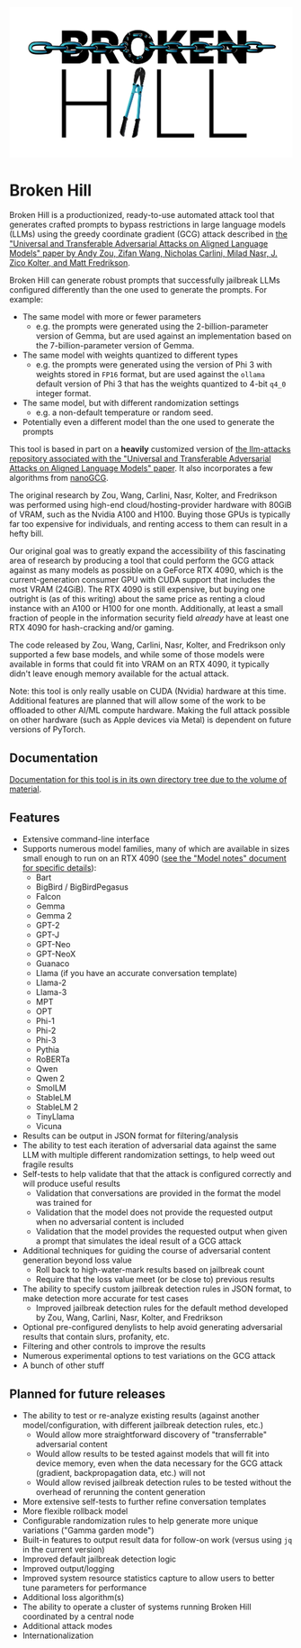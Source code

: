 <img src="BrokenHill-Logo.jpg" alt="[ Broken Hill logo ]">

# Broken Hill

Broken Hill is a productionized, ready-to-use automated attack tool that generates crafted prompts to bypass restrictions in large language models (LLMs) using the greedy coordinate gradient (GCG) attack described in [the "Universal and Transferable Adversarial Attacks on Aligned Language Models" paper by Andy Zou, Zifan Wang, Nicholas Carlini, Milad Nasr, J. Zico Kolter, and Matt Fredrikson](https://arxiv.org/abs/2307.15043).

Broken Hill can generate robust prompts that successfully jailbreak LLMs configured differently than the one used to generate the prompts. For example:

* The same model with more or fewer parameters
  * e.g. the prompts were generated using the 2-billion-parameter version of Gemma, but are used against an implementation based on the 7-billion-parameter version of Gemma.
* The same model with weights quantized to different types
  * e.g. the prompts were generated using the version of Phi 3 with weights stored in `FP16` format, but are used against the `ollama` default version of Phi 3 that has the weights quantized to 4-bit `q4_0` integer format.
* The same model, but with different randomization settings
  * e.g. a non-default temperature or random seed.
* Potentially even a different model than the one used to generate the prompts

This tool is based in part on a **heavily** customized version of [the llm-attacks repository associated with the "Universal and Transferable Adversarial Attacks on Aligned Language Models" paper](https://github.com/llm-attacks/llm-attacks/). It also incorporates a few algorithms from [nanoGCG](https://github.com/GraySwanAI/nanoGCG).

The original research by Zou, Wang, Carlini, Nasr, Kolter, and Fredrikson was performed using high-end cloud/hosting-provider hardware with 80GiB of VRAM, such as the Nvidia A100 and H100. Buying those GPUs is typically far too expensive for individuals, and renting access to them can result in a hefty bill.

Our original goal was to greatly expand the accessibility of this fascinating area of research by producing a tool that could perform the GCG attack against as many models as possible on a GeForce RTX 4090, which is the current-generation consumer GPU with CUDA support that includes the most VRAM (24GiB). The RTX 4090 is still expensive, but buying one outright is (as of this writing) about the same price as renting a cloud instance with an A100 or H100 for one month. Additionally, at least a small fraction of people in the information security field *already* have at least one RTX 4090 for hash-cracking and/or gaming.

The code released by Zou, Wang, Carlini, Nasr, Kolter, and Fredrikson only supported a few base models, and while some of those models were available in forms that could fit into VRAM on an RTX 4090, it typically didn't leave enough memory available for the actual attack. 

Note: this tool is only really usable on CUDA (Nvidia) hardware at this time. Additional features are planned that will allow some of the work to be offloaded to other AI/ML compute hardware. Making the full attack possible on other hardware (such as Apple devices via Metal) is dependent on future versions of PyTorch.

## Documentation

[Documentation for this tool is in its own directory tree due to the volume of material](docs/README.md).

## Features

* Extensive command-line interface
* Supports numerous model families, many of which are available in sizes small enough to run on an RTX 4090 ([see the "Model notes" document for specific details](docs/GCG_attack/model_notes.md)):
  * Bart
  * BigBird / BigBirdPegasus
  * Falcon
  * Gemma
  * Gemma 2
  * GPT-2
  * GPT-J
  * GPT-Neo
  * GPT-NeoX
  * Guanaco
  * Llama (if you have an accurate conversation template)
  * Llama-2
  * Llama-3
  * MPT
  * OPT
  * Phi-1
  * Phi-2
  * Phi-3
  * Pythia
  * RoBERTa
  * Qwen
  * Qwen 2
  * SmolLM
  * StableLM
  * StableLM 2
  * TinyLlama
  * Vicuna
* Results can be output in JSON format for filtering/analysis
* The ability to test each iteration of adversarial data against the same LLM with multiple different randomization settings, to help weed out fragile results
* Self-tests to help validate that that the attack is configured correctly and will produce useful results
  * Validation that conversations are provided in the format the model was trained for
  * Validation that the model does not provide the requested output when no adversarial content is included
  * Validation that the model provides the requested output when given a prompt that simulates the ideal result of a GCG attack
* Additional techniques for guiding the course of adversarial content generation beyond loss value
  * Roll back to high-water-mark results based on jailbreak count
  * Require that the loss value meet (or be close to) previous results
* The ability to specify custom jailbreak detection rules in JSON format, to make detection more accurate for test cases
  * Improved jailbreak detection rules for the default method developed by Zou, Wang, Carlini, Nasr, Kolter, and Fredrikson
* Optional pre-configured denylists to help avoid generating adversarial results that contain slurs, profanity, etc.
* Filtering and other controls to improve the results
* Numerous experimental options to test variations on the GCG attack
* A bunch of other stuff

## Planned for future releases

* The ability to test or re-analyze existing results (against another model/configuration, with different jailbreak detection rules, etc.)
  * Would allow more straightforward discovery of "transferrable" adversarial content
  * Would allow results to be tested against models that will fit into device memory, even when the data necessary for the GCG attack (gradient, backpropagation data, etc.) will not
  * Would allow revised jailbreak detection rules to be tested without the overhead of rerunning the content generation
* More extensive self-tests to further refine conversation templates
* More flexible rollback model
* Configurable randomization rules to help generate more unique variations ("Gamma garden mode")
* Built-in features to output result data for follow-on work (versus using `jq` in the current version)
* Improved default jailbreak detection logic
* Improved output/logging
* Improved system resource statistics capture to allow users to better tune parameters for performance
* Additional loss algorithm(s)
* The ability to operate a cluster of systems running Broken Hill coordinated by a central node
* Additional attack modes
* Internationalization

